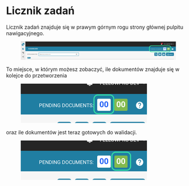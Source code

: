 # Licznik zadań

Licznik zadań znajduje się w prawym górnym rogu strony głównej pulpitu nawigacyjnego.

<figure><img src="../../.gitbook/assets/TC_1.png" alt=""><figcaption></figcaption></figure>

To miejsce, w którym możesz zobaczyć, ile dokumentów znajduje się w kolejce do przetworzenia

<figure><img src="../../.gitbook/assets/TC_2.png" alt=""><figcaption></figcaption></figure>

oraz ile dokumentów jest teraz gotowych do walidacji.

<figure><img src="../../.gitbook/assets/TC_3.png" alt=""><figcaption></figcaption></figure>
